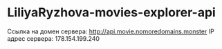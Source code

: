 # LiliyaRyzhova-movies-explorer-api

Ссылка на домен сервера: http://api.movie.nomoredomains.monster
IP адрес сервера: 178.154.199.240

